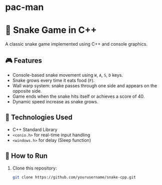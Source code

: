 # pac-man
# 🐍 Snake Game in C++

A classic snake game implemented using C++ and console graphics.

## 🎮 Features
- Console-based snake movement using `W`, `A`, `S`, `D` keys.
- Snake grows every time it eats food (`F`).
- Wall warp system: snake passes through one side and appears on the opposite side.
- Game ends when the snake hits itself or achieves a score of 40.
- Dynamic speed increase as snake grows.

## 🧱 Technologies Used
- C++ Standard Library
- `<conio.h>` for real-time input handling
- `<windows.h>` for delay (Sleep function)

## 🚀 How to Run
1. Clone this repository:
   ```bash
   git clone https://github.com/yourusername/snake-cpp.git
